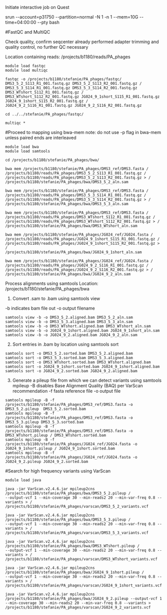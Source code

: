 Initiate interactive job on Quest

srun --account=p31750 --partition=normal -N 1 -n 1 --mem=10G --time=04:00:00 --pty bash

#FastQC and MultiQC  

Check quality, confirm seqcenter already performed adapter trimming and quality control, no further QC necessary

Location containing reads: /projects/b1180/reads/PA_phages
```
module load fastqc
module load multiqc

fastqc -o /projects/b1180/stefanie/PA_phages/fastqc/ DMS3_5_2_S113_R1_001.fastq.gz DMS3_5_2_S113_R2_001.fastq.gz /
DMS3_5_3_S114_R1_001.fastq.gz DMS3_5_3_S114_R2_001.fastq.gz DMS3_WTshort_S112_R1_001.fastq.gz /
DMS3_WTshort_S112_R2_001.fastq.gz JG024_9_1short_S115_R1_001.fastq.gz JG024_9_1short_S115_R2_001.fastq.gz /
JG024_9_2_S116_R1_001.fastq.gz JG024_9_2_S116_R2_001.fastq.gz

cd ../../stefanie/PA_phages/fastqc/

multiqc *
```


#Proceed to mapping  using bwa-mem
note: do not use -p flag in bwa-mem unless paired ends are interleaved

```
module load bwa
module load samtools 

cd /projects/b1180/stefanie/PA_phages/bwa/ 

bwa mem /projects/b1180/stefanie/PA_phages/DMS3_ref/DMS3.fasta / /projects/b1180/reads/PA_phages/DMS3_5_2_S113_R1_001.fastq.gz /
/projects/b1180/reads/PA_phages/DMS3_5_2_S113_R2_001.fastq.gz > /
/projects/b1180/stefanie/PA_phages/bwa/DMS3_5_2_aln.sam

bwa mem /projects/b1180/stefanie/PA_phages/DMS3_ref/DMS3.fasta / /projects/b1180/reads/PA_phages/DMS3_5_3_S114_R1_001.fastq.gz / /projects/b1180/reads/PA_phages/DMS3_5_3_S114_R2_001.fastq.gz > /
/projects/b1180/stefanie/PA_phages/bwa/DMS3_5_3_aln.sam

bwa mem /projects/b1180/stefanie/PA_phages/DMS3_ref/DMS3.fasta / /projects/b1180/reads/PA_phages/DMS3_WTshort_S112_R1_001.fastq.gz / /projects/b1180/reads/PA_phages/DMS3_WTshort_S112_R2_001.fastq.gz > / /projects/b1180/stefanie/PA_phages/bwa/DMS3_WTshort_aln.sam

bwa mem /projects/b1180/stefanie/PA_phages/JG024_ref/JG024.fasta /
/projects/b1180/reads/PA_phages/JG024_9_1short_S115_R1_001.fastq.gz /
/projects/b1180/reads/PA_phages/JG024_9_1short_S115_R2_001.fastq.gz > /
/projects/b1180/stefanie/PA_phages/bwa/JG024_9_1short_aln.sam

bwa mem /projects/b1180/stefanie/PA_phages/JG024_ref/JG024.fasta / /projects/b1180/reads/PA_phages/JG024_9_2_S116_R1_001.fastq.gz /
/projects/b1180/reads/PA_phages/JG024_9_2_S116_R2_001.fastq.gz > /
/projects/b1180/stefanie/PA_phages/bwa/JG024_9_2_aln.sam
```

Process alignments using samtools
Location: /projects/b1180/stefanie/PA_phages/bwa

1. Convert .sam to .bam using samtools view

-b indicates bam file out
-o output filename

```
samtools view -b -o DMS3_5_2.aligned.bam DMS3_5_2_aln.sam
samtools view -b -o DMS3_5_3.aligned.bam DMS3_5_3_aln.sam
samtools view -b -o DMS3_WTshort.aligned.bam DMS3_WTshort_aln.sam
samtools view -b -o JG024_9_1short.aligned.bam JG024_9_1short_aln.sam
samtools view -b -o JG024_9_2.aligned.bam JG024_9_2_aln.sam

```

2. Sort entries in .bam by location using samtools sort

```
samtools sort -o DMS3_5_2.sorted.bam DMS3_5_2.aligned.bam
samtools sort -o DMS3_5_3.sorted.bam DMS3_5_3.aligned.bam
samtools sort -o DMS3_WTshort.sorted.bam DMS3_WTshort.aligned.bam
samtools sort -o JG024_9_1short.sorted.bam JG024_9_1short.aligned.bam
samtools sort -o JG024_9_2.sorted.bam JG024_9_2.aligned.bam
```

3. Generate a pileup file from which we can detect variants using samtools mpileup
-B disables Base Alignment Quality (BAQ) per VarScan recommendation
-f fasta reference file
-o output file

```
samtools mpileup -B -f /projects/b1180/stefanie/PA_phages/DMS3_ref/DMS3.fasta -o DMS3_5_2.pileup  DMS3_5_2.sorted.bam
samtools mpileup -B -f /projects/b1180/stefanie/PA_phages/DMS3_ref/DMS3.fasta -o DMS3_5_3.pileup DMS3_5_3.sorted.bam
samtools mpileup -B -f /projects/b1180/stefanie/PA_phages/DMS3_ref/DMS3.fasta -o DMS3_WTshort.pileup / DMS3_WTshort.sorted.bam
samtools mpileup -B -f /projects/b1180/stefanie/PA_phages/JG024_ref/JG024.fasta -o JG024_9_1short.pileup / JG024_9_1short.sorted.bam
samtools mpileup -B -f /projects/b1180/stefanie/PA_phages/JG024_ref/JG024.fasta -o JG024_9_2.pileup JG024_9_2.sorted.bam
```

#Search for high frequency variants using VarScan

```
module load java

java -jar VarScan.v2.4.6.jar mpileup2cns /projects/b1180/stefanie/PA_phages/bwa/DMS3_5_2.pileup /
--output-vcf 1 --min-coverage 30 --min-reads2 20 --min-var-freq 0.8 --variants > / /projects/b1180/stefanie/PA_phages/varscan/DMS3_5_2_variants.vcf

java -jar VarScan.v2.4.6.jar mpileup2cns /projects/b1180/stefanie/PA_phages/bwa/DMS3_5_3.pileup /
--output-vcf 1 --min-coverage 30 --min-reads2 20 --min-var-freq 0.8 --variants > / /projects/b1180/stefanie/PA_phages/varscan/DMS3_5_3_variants.vcf

java -jar VarScan.v2.4.6.jar mpileup2cns /projects/b1180/stefanie/PA_phages/bwa/DMS3_WTshort.pileup /
--output-vcf 1 --min-coverage 30 --min-reads2 20 --min-var-freq 0.8 --variants > /
/projects/b1180/stefanie/PA_phages/varscan/DMS3_WTshort_variants.vcf

java -jar VarScan.v2.4.6.jar mpileup2cns /projects/b1180/stefanie/PA_phages/bwa/JG024_9_1short.pileup /
--output-vcf 1 --min-coverage 30 --min-reads2 20 --min-var-freq 0.8 --variants > /
/projects/b1180/stefanie/PA_phages/varscan/JG024_9_1short_variants.vcf

java -jar VarScan.v2.4.6.jar mpileup2cns /projects/b1180/stefanie/PA_phages/bwa/JG024_9_2.pileup --output-vcf 1 --min-coverage 30 --min-reads2 20 --min-var-freq 0.8 --variants > /projects/b1180/stefanie/PA_phages/varscan/JG024_9_2_variants.vcf
```



